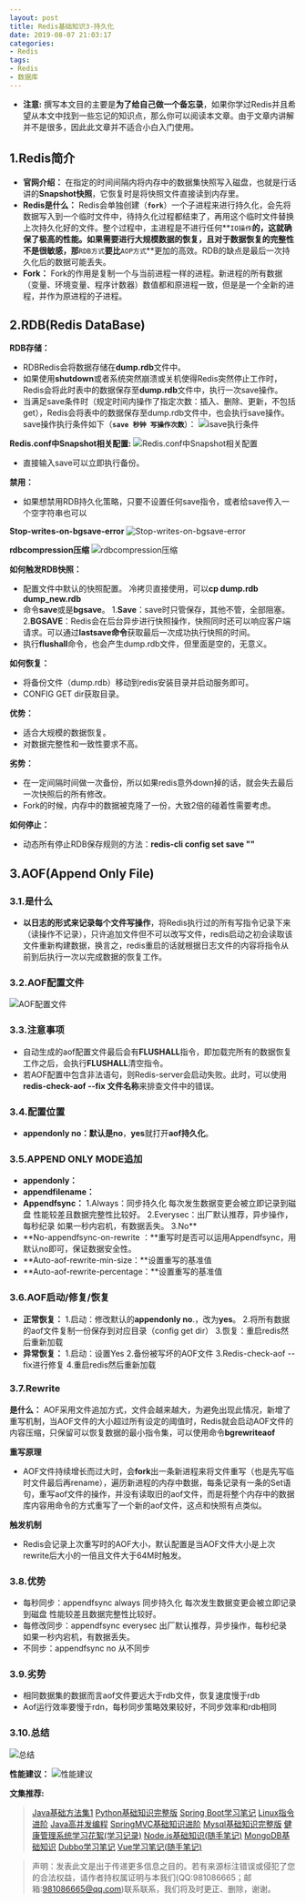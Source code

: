 ```yaml
---
layout: post
title: Redis基础知识3-持久化
date: 2019-08-07 21:03:17
categories:
- Redis
tags:
- Redis
- 数据库
---
```

- **注意:** 撰写本文目的主要是**为了给自己做一个备忘录**，如果你学过Redis并且希望从本文中找到一些忘记的知识点，那么你可以阅读本文章。由于文章内讲解并不是很多，因此此文章并不适合小白入门使用。

## 1.Redis简介
- **官网介绍：**
在指定的时间间隔内将内存中的数据集快照写入磁盘，也就是行话讲的**Snapshot快照**，它恢复时是将快照文件直接读到内存里。
-  **Redis是什么：**
Redis会单独创建（**`fork`**）一个子进程来进行持久化，会先将数据写入到一个临时文件中，待持久化过程都结束了，再用这个临时文件替换上次持久化好的文件。整个过程中，主进程是不进行任何**`IO操作`**的，这就确保了极高的性能。如果需要进行大规模数据的恢复，且对于数据恢复的完整性不是很敏感，那**`RDB方式`**要比**`AOP方式`**更加的高效。RDB的缺点是最后一次持久化后的数据可能丢失。
- **Fork：**
Fork的作用是复制一个与当前进程一样的进程。新进程的所有数据（变量、环境变量、程序计数器）数值都和原进程一致，但是是一个全新的进程，并作为原进程的子进程。

## 2.RDB(Redis DataBase)
**RDB存储：**
- RDBRedis会将数据存储在**dump.rdb**文件中。
- 如果使用**shutdown**或者系统突然崩溃或关机使得Redis突然停止工作时，Redis会将此时表中的数据保存至**dump.rdb**文件中，执行一次save操作。
- 当满足save条件时（规定时间内操作了指定次数：插入、删除、更新，不包括get），Redis会将表中的数据保存至dump.rdb文件中，也会执行save操作。save操作执行条件如下（**`save 秒钟 写操作次数`**）：
![isave执行条件](https://upload-images.jianshu.io/upload_images/13687958-8f54fbe56f6d1767.png?imageMogr2/auto-orient/strip%7CimageView2/2/w/1240)

**Redis.conf中Snapshot相关配置:**
![Redis.conf中Snapshot相关配置](https://upload-images.jianshu.io/upload_images/13687958-3798689713bbd6d3.png?imageMogr2/auto-orient/strip%7CimageView2/2/w/1240)
- 直接输入save可以立即执行备份。

**禁用：**
- 如果想禁用RDB持久化策略，只要不设置任何save指令，或者给save传入一个空字符串也可以

**Stop-writes-on-bgsave-error**
![Stop-writes-on-bgsave-error](https://upload-images.jianshu.io/upload_images/13687958-782952eccd845ec7.png?imageMogr2/auto-orient/strip%7CimageView2/2/w/1240)

**rdbcompression压缩**
![rdbcompression压缩](https://upload-images.jianshu.io/upload_images/13687958-31c568601666d24f.png?imageMogr2/auto-orient/strip%7CimageView2/2/w/1240)

**如何触发RDB快照：**
- 配置文件中默认的快照配置。
冷拷贝直接使用，可以**cp dump.rdb dump_new.rdb**
- 命令**save**或是**bgsave**。
1.**Save**：save时只管保存，其他不管，全部阻塞。
2.**BGSAVE**：Redis会在后台异步进行快照操作，快照同时还可以响应客户端请求。可以通过**lastsave命令**获取最后一次成功执行快照的时间。
- 执行**flushall**命令，也会产生dump.rdb文件，但里面是空的，无意义。

**如何恢复：**
- 将备份文件（dump.rdb）移动到redis安装目录并启动服务即可。
- CONFIG GET dir获取目录。

**优势：**
- 适合大规模的数据恢复。
- 对数据完整性和一致性要求不高。

**劣势：**
- 在一定间隔时间做一次备份，所以如果redis意外down掉的话，就会失去最后一次快照后的所有修改。
- Fork的时候，内存中的数据被克隆了一份，大致2倍的碰着性需要考虑。

**如何停止：**
- 动态所有停止RDB保存规则的方法：**redis-cli config set save ""**

## 3.AOF(Append Only File)
### 3.1.是什么
- **以日志的形式来记录每个文件写操作**，将Redis执行过的所有写指令记录下来（读操作不记录），只许追加文件但不可以改写文件，redis启动之初会读取该文件重新构建数据，换言之，redis重启的话就根据日志文件的内容将指令从前到后执行一次以完成数据的恢复工作。

### 3.2.AOF配置文件
![AOF配置文件](https://upload-images.jianshu.io/upload_images/13687958-a993a49837644ef3.png?imageMogr2/auto-orient/strip%7CimageView2/2/w/1240)

### 3.3.注意事项
- 自动生成的aof配置文件最后会有**FLUSHALL**指令，即加载完所有的数据恢复工作之后，会执行**FLUSHALL**清空指令。
- 若AOF配置中包含非法语句，则Redis-server会启动失败。此时，可以使用**redis-check-aof --fix 文件名称**来排查文件中的错误。

### 3.4.配置位置
- **appendonly no：**默认是**no**，**yes**就打开**aof持久化**。

### 3.5.APPEND ONLY MODE追加
- **appendonly：**
- **appendfilename：**
- **Appendfsync：**
1.Always：同步持久化 每次发生数据变更会被立即记录到磁盘 性能较差且数据完整性比较好。
2.Everysec：出厂默认推荐，异步操作，每秒纪录 如果一秒内宕机，有数据丢失。
3.No**
- **No-appendfsync-on-rewrite ：**重写时是否可以运用Appendfsync，用默认no即可，保证数据安全性。
- **Auto-aof-rewrite-min-size：**设置重写的基准值
- **Auto-aof-rewrite-percentage：**设置重写的基准值

### 3.6.AOF启动/修复/恢复
- **正常恢复：**
1.启动：修改默认的**appendonly no**.，改为**yes**。
2.将所有数据的aof文件复制一份保存到对应目录（config get dir）
3.恢复：重启redis然后重新加载
- **异常恢复：**
1.启动：设置Yes
2.备份被写坏的AOF文件
3.Redis-check-aof --fix进行修复
4.重启redis然后重新加载

### 3.7.Rewrite
**是什么：**
AOF采用文件追加方式，文件会越来越大，为避免出现此情况，新增了重写机制，当AOF文件的大小超过所有设定的阈值时，Redis就会启动AOF文件的内容压缩，只保留可以恢复数据的最小指令集，可以使用命令**bgrewriteaof**

**重写原理**
- AOF文件持续增长而过大时，会**fork**出一条新进程来将文件重写（也是先写临时文件最后再rename），遍历新进程的内存中数据，每条记录有一条的Set语句，重写aof文件的操作，并没有读取旧的aof文件，而是将整个内存中的数据库内容用命令的方式重写了一个新的aof文件，这点和快照有点类似。

**触发机制**
- Redis会记录上次重写时的AOF大小，默认配置是当AOF文件大小是上次rewrite后大小的一倍且文件大于64M时触发。

### 3.8.优势
- 每秒同步：appendfsync always  同步持久化 每次发生数据变更会被立即记录到磁盘 性能较差且数据完整性比较好。
- 每修改同步：appendfsync everysec  出厂默认推荐，异步操作，每秒纪录 如果一秒内宕机，有数据丢失。
- 不同步：appendfsync no  从不同步

### 3.9.劣势
- 相同数据集的数据而言aof文件要远大于rdb文件，恢复速度慢于rdb
- Aof运行效率要慢于rdn，每秒同步策略效果较好，不同步效率和rdb相同

### 3.10.总结
![总结](https://upload-images.jianshu.io/upload_images/13687958-c9a8b130f1b006e4.png?imageMogr2/auto-orient/strip%7CimageView2/2/w/1240)

**性能建议：**
![性能建议](https://upload-images.jianshu.io/upload_images/13687958-7e8e8874ce84c99c.png?imageMogr2/auto-orient/strip%7CimageView2/2/w/1240)

**文集推荐:**
> [Java基础方法集1](https://www.jianshu.com/nb/35411761)
> [Python基础知识完整版](https://www.jianshu.com/nb/35412583)
> [Spring Boot学习笔记](https://www.jianshu.com/nb/35490047)
> [Linux指令进阶](https://www.jianshu.com/nb/35411158)
> [Java高并发编程](https://www.jianshu.com/nb/35701647)
> [SpringMVC基础知识进阶](https://www.jianshu.com/nb/36348245)
> [Mysql基础知识完整版](https://www.jianshu.com/nb/36768953)
> [健康管理系统学习花絮(学习记录)](https://www.jianshu.com/nb/36626677)
> [Node.js基础知识(随手笔记)](https://www.jianshu.com/nb/36852271)
> [MongoDB基础知识](https://www.jianshu.com/nb/36850994)
> [Dubbo学习笔记](https://www.jianshu.com/nb/36474207)
> [Vue学习笔记(随手笔记)](https://www.jianshu.com/nb/35411638)

> 声明：发表此文是出于传递更多信息之目的。若有来源标注错误或侵犯了您的合法权益，请作者持权属证明与本我们(QQ:981086665；邮箱:981086665@qq.com)联系联系，我们将及时更正、删除，谢谢。